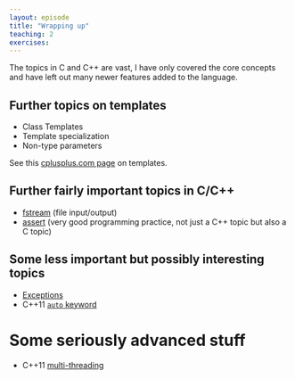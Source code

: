 ```yaml
---
layout: episode
title: "Wrapping up"
teaching: 2
exercises: 
---
```

The topics in C and C++ are vast, I have only covered the core concepts and have left out many newer features added to the language.


## Further topics on templates
* Class Templates
* Template specialization
* Non-type parameters

See this [cplusplus.com page](http://www.cplusplus.com/doc/oldtutorial/templates/) on templates.

## Further fairly important topics in C/C++
* [fstream](http://www.cplusplus.com/reference/fstream/) (file input/output)
* [assert](http://www.cplusplus.com/reference/cassert/assert/) (very good programming practice, not just a C++ topic but also a C topic)

## Some less important but possibly interesting topics
* [Exceptions](http://www.cplusplus.com/reference/exception/exception/)
* C++11 [`auto` keyword](https://en.cppreference.com/w/cpp/language/auto)

# Some seriously advanced stuff
* C++11 [multi-threading](http://www.cplusplus.com/reference/multithreading/)
